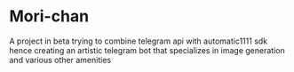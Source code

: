 # Mori-chan
A project in beta trying to combine telegram api with automatic1111 sdk hence creating an artistic telegram bot that specializes in image generation and various other amenities
